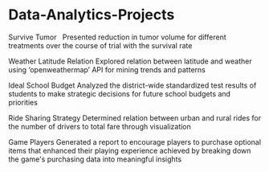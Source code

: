 # Data-Analytics-Projects

Survive Tumor &nbsp;
Presented reduction in tumor volume for different treatments over the course of trial with the survival rate

Weather Latitude Relation
Explored relation between latitude and weather using ‘openweathermap’ API for mining trends and patterns

Ideal School Budget
Analyzed the district-wide standardized test results of students to make strategic decisions for future school budgets and priorities

Ride Sharing Strategy
Determined relation between urban and rural rides for the number of drivers to total fare through visualization

Game Players
Generated a report to encourage players to purchase optional items that enhanced their playing experience achieved by breaking down the game's purchasing data into meaningful insights
